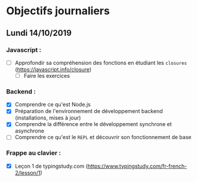 # Objectifs journaliers

## Lundi 14/10/2019

### Javascript :

- [ ] Approfondir sa compréhension des fonctions en étudiant les `closures` (https://javascript.info/closure)
  - [ ] Faire les exercices

### Backend :

- [x] Comprendre ce qu'est Node.js
- [x] Préparation de l'environnement de développement backend (installations, mises à jour)
- [x] Comprendre la différence entre le développement synchrone et asynchrone
- [ ] Comprendre ce qu'est le `REPL` et découvrir son fonctionnement de base

### Frappe au clavier :

- [x] Leçon 1 de typingstudy.com (https://www.typingstudy.com/fr-french-2/lesson/1)
